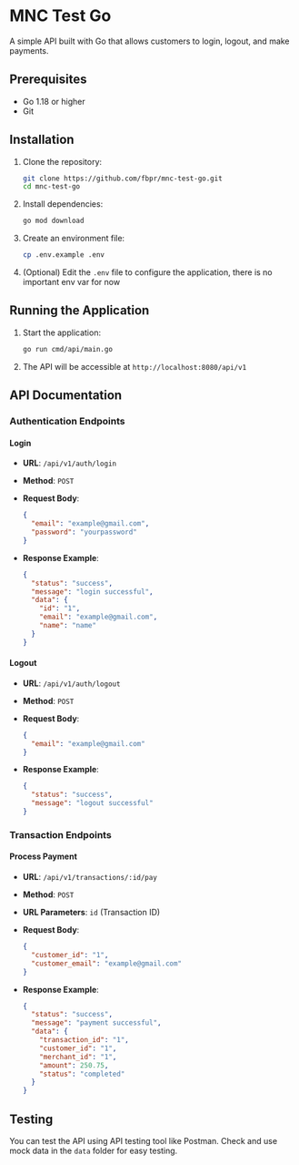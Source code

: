 # MNC Test Go

A simple API built with Go that allows customers to login, logout, and make payments.

## Prerequisites

- Go 1.18 or higher
- Git

## Installation

1. Clone the repository:

   ```bash
   git clone https://github.com/fbpr/mnc-test-go.git
   cd mnc-test-go
   ```

2. Install dependencies:

   ```bash
   go mod download
   ```

3. Create an environment file:

   ```bash
   cp .env.example .env
   ```

4. (Optional) Edit the `.env` file to configure the application, there is no important env var for now

## Running the Application

1. Start the application:

   ```bash
   go run cmd/api/main.go
   ```

2. The API will be accessible at `http://localhost:8080/api/v1`

## API Documentation

### Authentication Endpoints

#### Login

- **URL**: `/api/v1/auth/login`
- **Method**: `POST`
- **Request Body**:

  ```json
  {
    "email": "example@gmail.com",
    "password": "yourpassword"
  }
  ```

- **Response Example**:

  ```json
  {
    "status": "success",
    "message": "login successful",
    "data": {
      "id": "1",
      "email": "example@gmail.com",
      "name": "name"
    }
  }
  ```

#### Logout

- **URL**: `/api/v1/auth/logout`
- **Method**: `POST`
- **Request Body**:

  ```json
  {
    "email": "example@gmail.com"
  }
  ```

- **Response Example**:

  ```json
  {
    "status": "success",
    "message": "logout successful"
  }
  ```

### Transaction Endpoints

#### Process Payment

- **URL**: `/api/v1/transactions/:id/pay`
- **Method**: `POST`
- **URL Parameters**: `id` (Transaction ID)
- **Request Body**:

  ```json
  {
    "customer_id": "1",
    "customer_email": "example@gmail.com"
  }
  ```

- **Response Example**:

  ```json
  {
    "status": "success",
    "message": "payment successful",
    "data": {
      "transaction_id": "1",
      "customer_id": "1",
      "merchant_id": "1",
      "amount": 250.75,
      "status": "completed"
    }
  }
  ```

## Testing

You can test the API using API testing tool like Postman. Check and use mock data in the `data` folder for easy testing.
